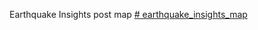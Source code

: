 Earthquake Insights post map
[# earthquake_insights_map
](https://kyleedwardbradley.github.io/earthquake_insights_map/)
